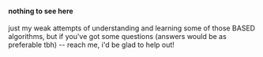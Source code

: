#### nothing to see here 

just my weak attempts of understanding and learning some of those BASED algorithms, but if you've got some questions (answers would be as preferable tbh) -- reach me, i'd be glad to help out! 

